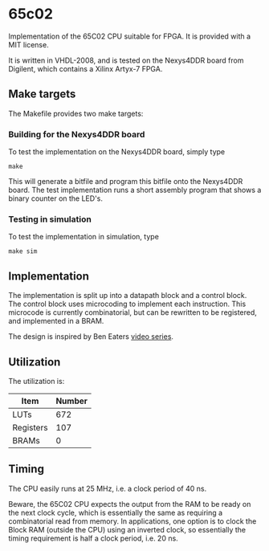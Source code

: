 # 65c02
Implementation of the 65C02 CPU suitable for FPGA. It is provided with a MIT license.

It is written in VHDL-2008, and is tested on the Nexys4DDR board from Digilent,
which contains a Xilinx Artyx-7 FPGA.

## Make targets
The Makefile provides two make targets:

### Building for the Nexys4DDR board

To test the implementation on the Nexys4DDR board, simply type

```
make
```
This will generate a bitfile and program this bitfile onto the Nexys4DDR board.
The test implementation runs a short assembly program that shows a binary
counter on the LED's.

### Testing in simulation
To test the implementation in simulation, type
```
make sim
```

## Implementation
The implementation is split up into a datapath block and a control block. The
control block uses microcoding to implement each instruction. This microcode is
currently combinatorial, but can be rewritten to be registered, and implemented
in a BRAM.

The design is inspired by Ben Eaters [video
series](https://www.youtube.com/playlist?list=PLowKtXNTBypGqImE405J2565dvjafglHU).

## Utilization
The utilization is:

|  Item     | Number |
| --------  | ------ |
| LUTs      |  672   |
| Registers |  107   |
| BRAMs     |    0   | 

## Timing
The CPU easily runs at 25 MHz, i.e. a clock period of 40 ns.

Beware, the 65C02 CPU expects the output from the RAM to be ready on the next
clock cycle, which is essentially the same as requiring a combinatorial read
from memory. In applications, one option is to clock the Block RAM (outside the
CPU) using an inverted clock, so essentially the timing requirement is half a
clock period, i.e. 20 ns.

